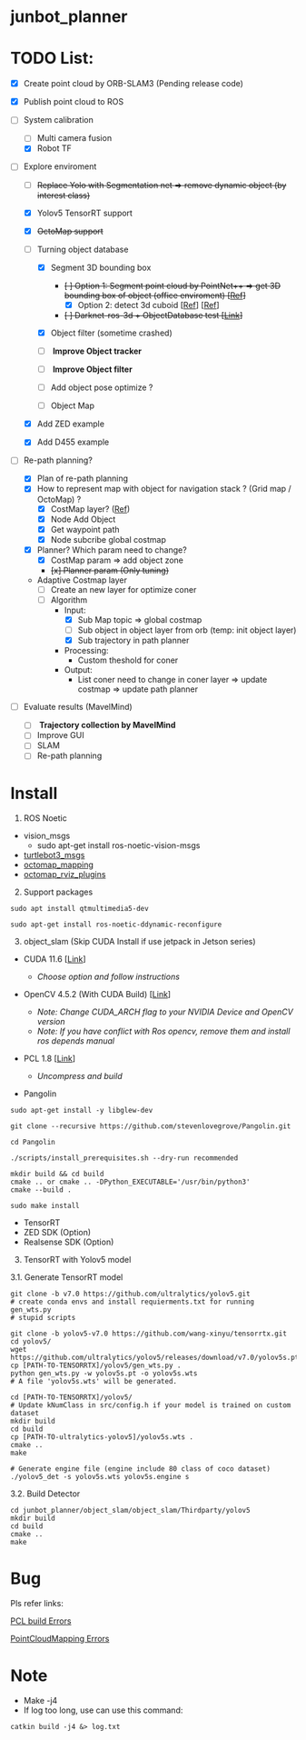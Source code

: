 # junbot_planner

# TODO List:

- [x] Create point cloud by ORB-SLAM3 (Pending release code)
- [x] Publish point cloud to ROS
- [ ] System calibration
   - [ ] Multi camera fusion
   - [x] Robot TF
- [ ] Explore enviroment
   
   - [ ] ~~Replace Yolo with Segmentation net => remove dynamic object (by interest class)~~
   
   - [x] Yolov5 TensorRT support
   
   - [x] ~~OctoMap support~~
   
   - [ ] Turning object database
      - [x] Segment 3D bounding box
   	    - ~~[ ] Option 1: Segment point cloud by PointNet++ => get 3D bounding box of object (office enviroment) [[Ref](https://github.com/sc19aas/3D-object-detection)]~~
 		    - [x] Option 2: detect 3d cuboid [[Ref](https://github.com/aibo-kit/new_3dbbox_generation_method.git)] [[Ref](https://wym.netlify.app/2019-02-22-cubeslam/)]
   	    - ~~[ ] Darknet-ros-3d + ObjectDatabase test [[Link](https://github.com/IntelligentRoboticsLabs/gb_visual_detection_3d)]~~
   	   
   	 - [x] Object filter (sometime crashed)
   	 - [ ] <b> Improve Object tracker </b>
   	 - [ ] <b> Improve Object filter </b>
   	 - [ ] Add object pose optimize ?
   	 - [ ] Object Map
   - [x] Add ZED example
   - [x] Add D455 example 

- [ ] Re-path planning?
   - [x] Plan of re-path planning
   - [x] How to represent map with object for navigation stack ? (Grid map / OctoMap) ? 
      - [x] CostMap layer? ([Ref](http://wiki.ros.org/costmap_2d/Tutorials/Creating%20a%20New%20Layer))
      - [x] Node Add Object
      - [x] Get waypoint path
      - [x] Node subcribe global costmap 
   - [x] Planner? Which param need to change?
      - [x] CostMap param => add object zone 
      - ~~[x] Planner param (Only tuning)~~

   - Adaptive Costmap layer
      - [ ] Create an new layer for optimize coner
      - [ ] Algorithm
        - Input: 
            - [x] Sub Map topic => global costmap 
            - [ ] Sub object in object layer from orb (temp: init object layer)
            - [x] Sub trajectory in path planner
        - Processing:
          - Custom theshold for coner 
        - Output:
          - List coner need to change in coner layer => update costmap => update path planner
   
 - [ ] Evaluate results (MavelMind)
   - [ ] <b> Trajectory collection by MavelMind </b>
   - [ ] Improve GUI
   - [ ] SLAM
   - [ ] Re-path planning

# Install 

1. ROS Noetic

- vision_msgs 
  - sudo apt-get install ros-noetic-vision-msgs
- [turtlebot3_msgs](https://github.com/ROBOTIS-GIT/turtlebot3_msgs)
- [octomap_mapping](https://github.com/OctoMap/octomap_mapping)
- [octomap_rviz_plugins](https://github.com/OctoMap/octomap_rviz_plugins)

2. Support packages 

```
sudo apt install qtmultimedia5-dev

sudo apt-get install ros-noetic-ddynamic-reconfigure
```

3. object_slam (Skip CUDA Install if use jetpack in Jetson series)

- CUDA 11.6 [[Link](https://developer.nvidia.com/cuda-11-6-0-download-archive)]
  - <i> Choose option and follow instructions </i>

- OpenCV 4.5.2 (With CUDA Build) [[Link](https://github.com/lacie-life/codecpp/blob/main/opencv_cuda.sh)]
  - <i>Note: Change CUDA_ARCH flag to your NVIDIA Device and OpenCV version</i>
  - <i>Note: If you have conflict with Ros opencv, remove them and install ros depends manual </i>

- PCL 1.8 [[Link](https://github.com/PointCloudLibrary/pcl/archive/refs/tags/pcl-1.8.0.zip)]
  - <i> Uncompress and build </i>

- Pangolin

```
sudo apt-get install -y libglew-dev

git clone --recursive https://github.com/stevenlovegrove/Pangolin.git

cd Pangolin 

./scripts/install_prerequisites.sh --dry-run recommended

mkdir build && cd build
cmake .. or cmake .. -DPython_EXECUTABLE='/usr/bin/python3'
cmake --build .

sudo make install
```

- TensorRT
- ZED SDK (Option)
- Realsense SDK (Option)

3. TensorRT with Yolov5 model

3.1. Generate TensorRT model
```
git clone -b v7.0 https://github.com/ultralytics/yolov5.git
# create conda envs and install requierments.txt for running gen_wts.py
# stupid scripts

git clone -b yolov5-v7.0 https://github.com/wang-xinyu/tensorrtx.git
cd yolov5/
wget https://github.com/ultralytics/yolov5/releases/download/v7.0/yolov5s.pt
cp [PATH-TO-TENSORRTX]/yolov5/gen_wts.py .
python gen_wts.py -w yolov5s.pt -o yolov5s.wts
# A file 'yolov5s.wts' will be generated.

cd [PATH-TO-TENSORRTX]/yolov5/
# Update kNumClass in src/config.h if your model is trained on custom dataset
mkdir build
cd build
cp [PATH-TO-ultralytics-yolov5]/yolov5s.wts . 
cmake ..
make

# Generate engine file (engine include 80 class of coco dataset)
./yolov5_det -s yolov5s.wts yolov5s.engine s
```

3.2. Build Detector

```
cd junbot_planner/object_slam/object_slam/Thirdparty/yolov5
mkdir build
cd build
cmake ..
make
```

# Bug 

Pls refer links:

[PCL build Errors](https://blog.csdn.net/weixin_51925771/article/details/118405623)
 
[PointCloudMapping Errors](https://blog.csdn.net/hai_fellow_Z/article/details/123681382)

# Note

- Make -j4
- If log too long, use can use this command:

```
catkin build -j4 &> log.txt
```


 
 
 
